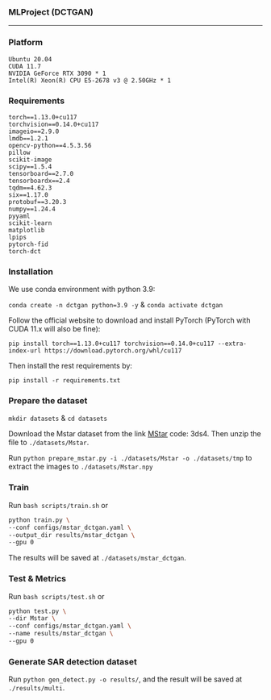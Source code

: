 ### MLProject (DCTGAN)
-------------
### Platform
```
Ubuntu 20.04
CUDA 11.7
NVIDIA GeForce RTX 3090 * 1
Intel(R) Xeon(R) CPU E5-2678 v3 @ 2.50GHz * 1
```
### Requirements
```
torch==1.13.0+cu117 
torchvision==0.14.0+cu117
imageio==2.9.0
lmdb==1.2.1
opencv-python==4.5.3.56
pillow
scikit-image
scipy==1.5.4
tensorboard==2.7.0
tensorboardx==2.4
tqdm==4.62.3
six==1.17.0
protobuf==3.20.3
numpy==1.24.4
pyyaml
scikit-learn
matplotlib
lpips
pytorch-fid
torch-dct
```

### Installation
We use conda environment with python 3.9:

`conda create -n dctgan python=3.9 -y` & 
`conda activate dctgan`

Follow the official website to download and install PyTorch (PyTorch with CUDA 11.x will also be fine):

`pip install torch==1.13.0+cu117 torchvision==0.14.0+cu117 --extra-index-url https://download.pytorch.org/whl/cu117`

Then install the rest requirements by:

`pip install -r requirements.txt`

### Prepare the dataset
`mkdir datasets` & `cd datasets`

Download the Mstar dataset from the link [MStar](https://pan.baidu.com/s/183OZYvfwezPtAvHx9TItyA?pwd=3ds4) code: 3ds4. Then unzip the file to `./datasets/Mstar`. 

Run `python prepare_mstar.py -i ./datasets/Mstar -o ./datasets/tmp` to extract the images to `./datasets/Mstar.npy`

### Train
Run `bash scripts/train.sh` or 
```sh
python train.py \
--conf configs/mstar_dctgan.yaml \
--output_dir results/mstar_dctgan \
--gpu 0
```
The results will be saved at `./datasets/mstar_dctgan`.

### Test & Metrics
Run `bash scripts/test.sh` or 
```sh
python test.py \
--dir Mstar \
--conf configs/mstar_dctgan.yaml \
--name results/mstar_dctgan \
--gpu 0
```

### Generate SAR detection dataset
Run `python gen_detect.py -o results/`, and the result will be saved at `./results/multi`.
